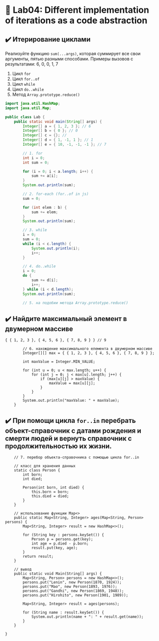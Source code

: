 # 👾 Lab04: Different implementation of iterations as a code abstraction
## ✔️ Итерирование циклами

Реализуйте функцию `sum(...args)`, которая суммирует все свои аргументы, пятью
разными способами. Примеры вызовов с результатами: 6, 0, 0, 1, 7

1. Цикл `for`
2. Цикл `for..of`
3. Цикл `while`
4. Цикл `do..while`
5. Метод `Array.prototype.reduce()`

```java
import java.util.HashMap;
import java.util.Map;

public class Lab {
    public static void main(String[] args) {
        Integer[] a = { 1, 2, 3 }; // 6
        Integer[] b = { 0 }; // 0
        Integer[] c = {}; // 
        Integer[] d = { 1, -1, 1 }; // 1
        Integer[] e = { 10, -1, -1, -1 }; // 7

        // 1. for
        int i = 0;
        int sum = 0;

        for (i = 0; i < a.length; i++) {
            sum += a[i];
        }
        System.out.println(sum);

        // 2. for-each (for..of in js)
        sum = 0;

        for (int elem : b) {
            sum += elem;
        }
        System.out.println(sum);

        // 3. while
        i = 0;
        sum = 0;
        while (i < c.length) {
            System.out.println(i);
            i++;
        }

        // 4. do..while
        i = 0;
        do {
            sum += d[i];
            i++;
        } while (i < d.length);
        System.out.println(sum);

        // 5. на подобии метода Array.prototype.reduce()
```
## ✔️ Найдите максимальный элемент в двумерном массиве
```
{ { 1, 2, 3 }, { 4, 5, 6 }, { 7, 8, 9 } } // 9
```

```
        // 6. нахождение максимального елемента в двумерном массиве
        Integer[][] max = { { 1, 2, 3 }, { 4, 5, 6 }, { 7, 8, 9 } };

        int maxValue = Integer.MIN_VALUE;

        for (int u = 0; u < max.length; u++) {
            for (int j = 0; j < max[u].length; j++) {
                if (max[u][j] > maxValue) {
                    maxValue = max[u][j];
                }
            }
        }
        System.out.println("maxValue: " + maxValue);
    }
```
## ✔️ При помощи цикла `for..in` перебрать объект-справочник с датами рождения и смерти людей и вернуть справочник с продолжительностью их жизни.
```
    // 7. перебор объекта-справочника с помощью цикла for..in

    // класс для хранения данных
    static class Person {
        int born;
        int died;

        Person(int born, int died) {
            this.born = born;
            this.died = died;
        }
    }

    // использование функции Map<>
    public static Map<String, Integer> ages(Map<String, Person> persons) {
        Map<String, Integer> result = new HashMap<>();

        for (String key : persons.keySet()) {
            Person p = persons.get(key);
            int age = p.died - p.born;
            result.put(key, age);
        }
        return result;
    }

    // вывод
    public static void Main(String[] args) {
        Map<String, Person> persons = new HashMap<>();
        persons.put("Lenin", new Person(1870, 1924));
        persons.put("Mao", new Person(1893, 1976));
        persons.put("Gandhi", new Person(1869, 1948));
        persons.put("Hirohito", new Person(1901, 1989));

        Map<String, Integer> result = ages(persons);

        for (String name : result.keySet()) {
            System.out.println(name + ": " + result.get(name));
        }
    }

}
```
